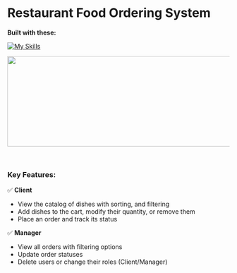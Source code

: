 # Restaurant Food Ordering System

**Built with these:** 

[![My Skills](https://skillicons.dev/icons?i=html,css,js,java,mysql&theme=light)](https://skillicons.dev)

<p align="center"><img src="https://i.imgur.com/mwArg8O.png" height ="205" width="574"  /></p><br>

### Key Features:

✅ **Client**  
- View the catalog of dishes with sorting, and filtering  
- Add dishes to the cart, modify their quantity, or remove them  
- Place an order and track its status  

✅ **Manager**  
- View all orders with filtering options  
- Update order statuses  
- Delete users or change their roles (Client/Manager)  
